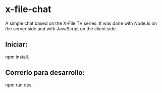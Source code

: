 # x-file-chat
A simple chat based on the X-File TV series. It was done with NodeJs on the server side and with JavaScript on the client side.

## Iniciar: 
npm install.

## Correrlo para desarrollo:
npm run dev.
